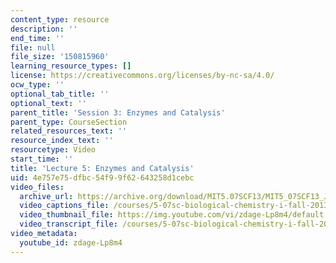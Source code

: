 ```yaml
---
content_type: resource
description: ''
end_time: ''
file: null
file_size: '150815960'
learning_resource_types: []
license: https://creativecommons.org/licenses/by-nc-sa/4.0/
ocw_type: ''
optional_tab_title: ''
optional_text: ''
parent_title: 'Session 3: Enzymes and Catalysis'
parent_type: CourseSection
related_resources_text: ''
resource_index_text: ''
resourcetype: Video
start_time: ''
title: 'Lecture 5: Enzymes and Catalysis'
uid: 4e757e75-dfbc-54f9-9f62-643258d1cebc
video_files:
  archive_url: https://archive.org/download/MIT5.07SCF13/MIT5_07SCF13_JoAnne_Lecture_05_300k.mp4
  video_captions_file: /courses/5-07sc-biological-chemistry-i-fall-2013/d929d81fa9d2523192bcf9a3ce7e975e_zdage-Lp8m4.vtt
  video_thumbnail_file: https://img.youtube.com/vi/zdage-Lp8m4/default.jpg
  video_transcript_file: /courses/5-07sc-biological-chemistry-i-fall-2013/3a9e7b4961307a99557678e7122b60ce_zdage-Lp8m4.pdf
video_metadata:
  youtube_id: zdage-Lp8m4
---
```

